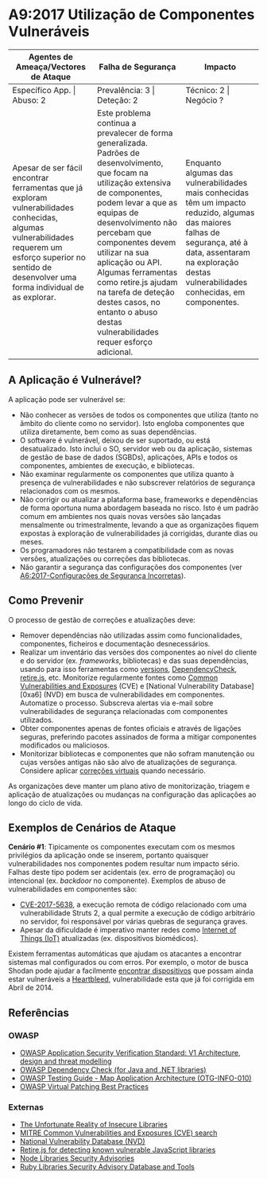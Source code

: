 # A9:2017 Utilização de Componentes Vulneráveis

| Agentes de Ameaça/Vectores de Ataque | Falha de Segurança | Impacto |
| -- | -- | -- |
| Específico App. \| Abuso: 2 | Prevalência: 3 \| Deteção: 2 | Técnico: 2 \| Negócio ? |
| Apesar de ser fácil encontrar ferramentas que já exploram vulnerabilidades conhecidas, algumas vulnerabilidades requerem um esforço superior no sentido de desenvolver uma forma individual de as explorar. | Este problema continua a prevalecer de forma generalizada. Padrões de desenvolvimento, que focam na utilização extensiva de componentes, podem levar a que as equipas de desenvolvimento não percebam que componentes devem utilizar na sua aplicação ou API. Algumas ferramentas como retire.js ajudam na tarefa de deteção destes casos, no entanto o abuso destas vulnerabilidades requer esforço adicional. | Enquanto algumas das vulnerabilidades mais conhecidas têm um impacto reduzido, algumas das maiores falhas de segurança, até à data, assentaram na exploração destas vulnerabilidades conhecidas, em componentes. |

## A Aplicação é Vulnerável?

A aplicação pode ser vulnerável se:

- Não conhecer as versões de todos os componentes que utiliza (tanto no âmbito
  do cliente como no servidor). Isto engloba componentes que utiliza
  diretamente, bem como as suas dependências.
- O software é vulnerável, deixou de ser suportado, ou está desatualizado. Isto
  inclui o SO, servidor web ou da aplicação, sistemas de gestão de base de dados
  (SGBDs), aplicações, APIs e todos os componentes, ambientes de execução, e
  bibliotecas.
- Não examinar regularmente os componentes que utiliza quanto à presença de
  vulnerabilidades e não subscrever relatórios de segurança relacionados com os
  mesmos.
- Não corrigir ou atualizar a plataforma base, frameworks e dependências de
  forma oportuna numa abordagem baseada no risco. Isto é um padrão comum em
  ambientes nos quais novas versões são lançadas mensalmente ou trimestralmente,
  levando a que as organizações fiquem expostas à exploração de vulnerabilidades
  já corrigidas, durante dias ou meses.
- Os programadores não testarem a compatibilidade com as novas versões,
  atualizações ou correções das bibliotecas.
- Não garantir a segurança das configurações dos componentes (ver
  [A6:2017-Configurações de Segurança Incorretas][0xa91]).

## Como Prevenir

O processo de gestão de correções e atualizações deve:

- Remover dependências não utilizadas assim como funcionalidades, componentes,
  ficheiros e documentação desnecessários.
- Realizar um inventário das versões dos componentes ao nível do cliente e do
  servidor (ex. _frameworks_, bibliotecas) e das suas dependências, usando para
  isso ferramentas como [versions][0xa92], [DependencyCheck][0xa93],
  [retire.js][0xa94], etc. Monitorize regularmente fontes como [Common
  Vulnerabilities and Exposures][0xa95] (CVE) e [National Vulnerability
  Database][0xa6] (NVD) em busca de vulnerabilidades em componentes.
  Automatize o processo. Subscreva alertas via e-mail sobre vulnerabilidades de
  segurança relacionadas com componentes utilizados.
- Obter componentes apenas de fontes oficiais e através de ligações seguras,
  preferindo pacotes assinados de forma a mitigar componentes modificados ou
  maliciosos.
- Monitorizar bibliotecas e componentes que não sofram manutenção ou cujas
  versões antigas não são alvo de atualizações de segurança. Considere aplicar
  [correções virtuais][0xa97] quando necessário.

As organizações deve manter um plano ativo de monitorização, triagem e aplicação
de atualizações ou mudanças na configuração das aplicações ao longo do ciclo de
vida.

## Exemplos de Cenários de Ataque

**Cenário #1**: Tipicamente os componentes executam com os mesmos privilégios da
aplicação onde se inserem, portanto quaisquer vulnerabilidades nos componentes
podem resultar num impacto sério. Falhas deste tipo podem ser acidentais (ex.
erro de programação) ou intencional (ex. _backdoor_ no componente). Exemplos de
abuso de vulnerabilidades em componentes são:

- [CVE-2017-5638][0xa98], a execução remota de código relacionado com uma
  vulnerabilidade Struts 2, a qual permite a execução de código arbitrário no
  servidor, foi responsável por várias quebras de segurança graves.
- Apesar da dificuldade é imperativo manter redes como [Internet of Things
  \(IoT\)][0xa99] atualizadas (ex. dispositivos biomédicos).

Existem ferramentas automáticas que ajudam os atacantes a encontrar sistemas mal
configurados ou com erros. Por exemplo, o motor de busca Shodan pode ajudar a
facilmente [encontrar dispositivos][0xa910] que possam ainda estar vulneráveis a
[Heartbleed][0xa911], vulnerabilidade esta que já foi corrigida em Abril de
2014.

## Referências

### OWASP

- [OWASP Application Security Verification Standard: V1 Architecture, design and
  threat modelling][0xa912]
- [OWASP Dependency Check (for Java and .NET libraries)][0xa913]
- [OWASP Testing Guide - Map Application Architecture (OTG-INFO-010)][0xa914]
- [OWASP Virtual Patching Best Practices][0xa915]

### Externas

- [The Unfortunate Reality of Insecure Libraries][0xa916]
- [MITRE Common Vulnerabilities and Exposures (CVE) search][0xa917]
- [National Vulnerability Database (NVD)][0xa918]
- [Retire.js for detecting known vulnerable JavaScript libraries][0xa919]
- [Node Libraries Security Advisories][0xa920]
- [Ruby Libraries Security Advisory Database and Tools][0xa921]

[0xa91]: 0xa6-security-misconfiguration.md
[0xa92]: http://www.mojohaus.org/versions-maven-plugin/
[0xa93]: https://owasp.org/www-project-dependency-check/
[0xa94]: https://github.com/retirejs/retire.js/
[0xa95]: https://cve.mitre.org/
[0xa96]: https://nvd.nist.gov/
[0xa97]: https://owasp.org/www-community/Virtual_Patching_Best_Practices#What_is_a_Virtual_Patch.3F
[0xa98]: https://cve.mitre.org/cgi-bin/cvename.cgi?name=CVE-2017-5638
[0xa99]: https://en.wikipedia.org/wiki/Internet_of_things
[0xa910]: https://www.shodan.io/
[0xa911]: https://en.wikipedia.org/wiki/Heartbleed
[0xa912]: https://github.com/OWASP/ASVS/blob/v4.0.2/4.0/en/0x10-V1-Architecture.md
[0xa913]: https://owasp.org/www-project-dependency-check/
[0xa914]: https://owasp.org/www-project-web-security-testing-guide/latest/4-Web_Application_Security_Testing/01-Information_Gathering/10-Map_Application_Architecture
[0xa915]: https://owasp.org/www-community/Virtual_Patching_Best_Practices
[0xa916]: https://cdn2.hubspot.net/hub/203759/file-1100864196-pdf/docs/Contrast_-_Insecure_Libraries_2014.pdf
[0xa917]: https://www.cvedetails.com/version-search.php
[0xa918]: https://nvd.nist.gov/
[0xa919]: https://github.com/retirejs/retire.js/
[0xa920]: https://nodesecurity.io/advisories
[0xa921]: https://rubysec.com/

